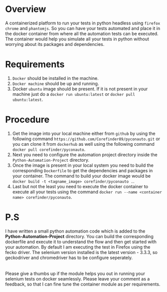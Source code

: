# Overview
A containerized platform to run your tests in python headless using `firefox` `chrome` and `phantomjs`. So you can have your tests automated and place it in the docker container from where all the automation tests can be executed. The container would help you simulate all your tests in python without worrying about its packages and dependencies.<br>

# Requirements
1. `Docker` should be installed in the machine.<br>
2. `Docker machine` should be up and running.<br>
3. Docker `ubuntu` image should be present. If it is not present in your machine just do a `docker run ubuntu:latest` or `docker pull ubuntu:latest`.<br>

# Procedure
1. Get the image into your local machine either from `github` by using the following command `https://github.com/Corefinder89/pyconauto.git` or you can clone it from `dockerhub` as well using the following command `docker pull corefinder/pyconauto`.<br>
2. Next you need to configure the automation project directory inside the `Python-Automation-Project` directory.<br>
2. Once the image is present in your local system you need to build the corresponding `Dockerfile` to get the dependencies and packages in your container. The command to build your docker image would be `docker build -t <tagname_image> corefinder/pyconauto .`.<br>
3. Last but not the least you need to execute the docker container to execute all your tests using the command `docker run --name <container name> corefinder/pyconauto`.<br>

# P.S
I have written a small python automation code which is added to the <b>Python-Automation-Project</b> directory. You can build the corresponding dockerfile and execute it to understand the flow and then get started with your automation. By default I am executing the test in Firefox using the fecko driver. The selenium version installed is the latest version - 3.3.3, so geckodriver and chromedriver has to be configure seperately.
<br><br><br>
Please give a thumbs up if the module helps you out in running your selenium tests on docker seamlessly. Please leave your comment as a feedback, so that I can fine tune the container module as per requirements.
